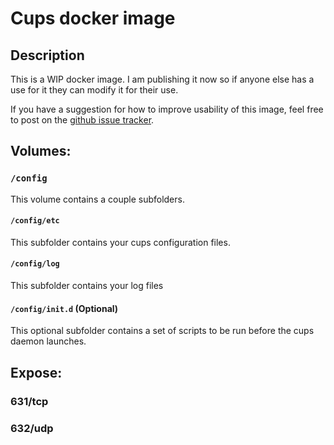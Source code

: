 # Cups docker image

## Description

This is a WIP docker image. I am publishing it now so if anyone else has a use for it they can modify it for their use.

If you have a suggestion for how to improve usability of this image, feel free to post on the [github issue tracker](https://github.com/jacobalberty/cups-docker/issues).


## Volumes:

### `/config`

This volume contains a couple subfolders.

#### `/config/etc`
This subfolder contains your cups configuration files.

#### `/config/log`
This subfolder contains your log files

#### `/config/init.d` (Optional)
This optional subfolder contains a set of scripts to be run before the cups daemon launches.

## Expose:

### 631/tcp

### 632/udp
